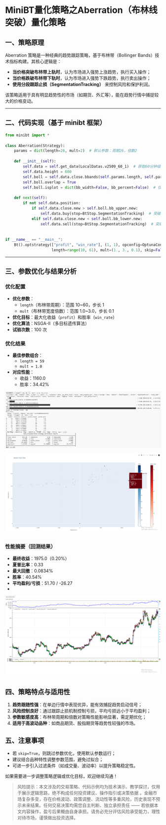 # **MiniBT量化策略之Aberration（布林线突破）量化策略**

## **一、策略原理**

Aberration 策略是一种经典的趋势跟踪策略，基于布林带（Bollinger Bands）技术指标构建。其核心逻辑是：

- **当价格突破布林带上轨时**，认为市场进入强势上涨趋势，执行买入操作；
- **当价格跌破布林带下轨时**，认为市场进入强势下跌趋势，执行卖出操作；
- **使用分段跟踪止损（SegmentationTracking）** 来控制风险和保护利润。

该策略适用于具有明显趋势性的市场（如期货、外汇等），能在趋势行情中捕捉较大的价格变动。

---

## **二、代码实现（基于 minibt 框架）**

```python
from minibt import *

class Aberration(Strategy):
    params = dict(length=26, mult=2)  # 默认参数：周期26，倍数2

    def __init__(self):
        self.data = self.get_data(LocalDatas.v2509_60_1)  # 获取60分钟级别数据
        self.data.height = 600
        self.boll = self.data.close.bbands(self.params.length, self.params.mult)
        self.boll.overlap = True
        self.boll.isplot = dict(bb_width=False, bb_percent=False)  # 仅绘制上下轨

    def next(self):
        if not self.data.position:
            if self.data.close.new > self.boll.bb_upper.new:
                self.data.buy(stop=BtStop.SegmentationTracking)  # 突破上轨买入
            elif self.data.close.new < self.boll.bb_lower.new:
                self.data.sell(stop=BtStop.SegmentationTracking)  # 突破下轨卖出


if __name__ == "__main__":
    Bt().optstrategy(["profit", "win_rate"], (1, 1), opconfig=OptunaConfig(100),
                     length=range(10, 61), mult=(1., 3., 0.1), skip=False).run()
```

---

## **三、参数优化与结果分析**

### **优化配置**
- **优化参数**：
  - `length`（布林带周期）：范围 10~60，步长 1
  - `mult`（布林带宽度倍数）：范围 1.0~3.0，步长 0.1
- **优化目标**：最大化收益（`profit`）和胜率（`win_rate`）
- **优化算法**：NSGA-II（多目标遗传算法）
- **试验次数**：100 次

### **优化结果**
- **最佳参数组合**：
  - `length = 59`
  - `mult = 1.0`
- **对应性能**：
  - 收益：1160.0
  - 胜率：34.42%
  
![](../plot/2_1_1.png)

![](../plot/2_1_2.png)

### **性能摘要（回测结果）**
- **最终收益**：1975.0（0.20%）
- **夏普比率**：0.33
- **最大回撤**：0.0834%
- **胜率**：40.54%
- **平均盈利/亏损**：51.70 / -26.27
- 
![](../plot/2_1_3.png)

## **四、策略特点与适用性**

1. **趋势跟随性强**：在单边行情中表现优异，能有效捕捉趋势启动信号；
2. **风险控制良好**：通过跟踪止损机制控制亏损，平均亏损远小于平均盈利；
3. **参数敏感度高**：布林带周期和倍数对策略性能影响显著，需定期优化；
4. **适用于高波动品种**：如商品期货、股指期货等趋势性较强的市场。

## **五、注意事项**

- 若 `skip=True`，则跳过参数优化，使用默认参数运行；
- 建议结合品种特性调整参数范围，避免过拟合；
- 可进一步引入过滤条件（如成交量、波动率）以提升策略稳定性。

如果需要进一步调整策略逻辑或优化目标，欢迎继续沟通！

> 风险提示：本文涉及的交易策略、代码示例均为技术演示、教学探讨，仅用于展示逻辑思路，绝不构成任何投资建议、操作指引或决策依据 。金融市场复杂多变，存在价格波动、政策调整、流动性等多重风险，历史表现不预示未来结果。任何交易决策均需您自主判断、独立承担责任 —— 若依据本文内容操作，盈亏后果概由自身承担。请务必充分评估风险承受能力，理性对待市场，谨慎做出投资选择。